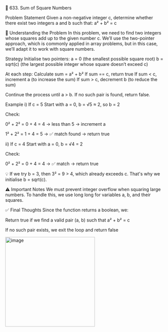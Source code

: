 🧮 633. Sum of Square Numbers

Problem Statement
Given a non-negative integer c, determine whether there exist two integers a and b such that:
a² + b² = c


🧠 Understanding the Problem
In this problem, we need to find two integers whose squares add up to the given number c.
We’ll use the two-pointer approach, which is commonly applied in array problems, but in this case, we’ll adapt it to work with square numbers.


Strategy
Initialise two pointers:
a = 0 (the smallest possible square root)
b = sqrt(c) (the largest possible integer whose square doesn’t exceed c)

At each step:
Calculate sum = a² + b²
If sum == c, return true
If sum < c, increment a (to increase the sum)
If sum > c, decrement b (to reduce the sum)

Continue the process until a > b.
If no such pair is found, return false.

Example
i) If c = 5
Start with a = 0, b = √5 ≈ 2, so b = 2

Check:

0² + 2² = 0 + 4 = 4 → less than 5 → increment a

1² + 2² = 1 + 4 = 5 → ✅ match found → return true

ii) If c = 4
Start with a = 0, b = √4 = 2

Check:

0² + 2² = 0 + 4 = 4 → ✅ match → return true

💡 If we try b = 3, then 3² = 9 > 4, which already exceeds c.
That's why we initialise b = sqrt(c).


⚠️ Important Notes
We must prevent integer overflow when squaring large numbers.
To handle this, we use long long for variables a, b, and their squares.


✅ Final Thoughts
Since the function returns a boolean, we:

Return true if we find a valid pair (a, b) such that a² + b² = c

If no such pair exists, we exit the loop and return false


<img width="283" alt="image" src="https://github.com/user-attachments/assets/3bb7d3b4-a4f7-41ff-8755-d78e12665f3b" />



  
  

